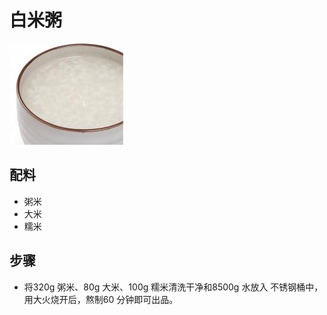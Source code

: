 # 白米粥

![白米粥](../images/白米粥.png)


## 配料

- 粥米
- 大米
- 糯米

## 步骤

- 将320g 粥米、80g 大米、100g 糯米清洗干净和8500g 水放入
  不锈钢桶中，用大火烧开后，熬制60 分钟即可出品。
